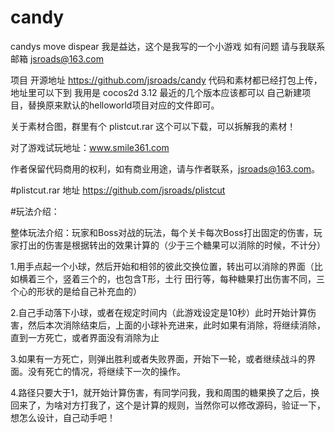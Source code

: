 # candy
candys  move  dispear
我是益达，这个是我写的一个小游戏
如有问题 请与我联系  邮箱 jsroads@163.com  



项目 开源地址 https://github.com/jsroads/candy
代码和素材都已经打包上传，地址里可以下到
我用是 cocos2d 3.12 最近的几个版本应该都可以
自己新建项目，替换原来默认的helloworld项目对应的文件即可。


关于素材合图，群里有个 plistcut.rar 这个可以下载，可以拆解我的素材！


对了游戏试玩地址：www.smile361.com

作者保留代码商用的权利，如有商业用途，请与作者联系，jsroads@163.com。


#plistcut.rar 
地址 https://github.com/jsroads/plistcut

#玩法介绍：

整体玩法介绍：玩家和Boss对战的玩法，每个关卡每次Boss打出固定的伤害，玩家打出的伤害是根据转出的效果计算的（少于三个糖果可以消除的时候，不计分）

1.用手点起一个小球，然后开始和相邻的彼此交换位置，转出可以消除的界面（比如横着三个，竖着三个的，也包含T形，土行 田行等，每种糖果打出伤害不同，三个心的形状的是给自己补充血的）

2.自己手动落下小球，或者在规定时间内（此游戏设定是10秒）此时开始计算伤害，然后本次消除结束后，上面的小球补充进来，此时如果有消除，将继续消除，直到一方死亡，或者界面没有消除为止

3.如果有一方死亡，则弹出胜利或者失败界面，开始下一轮，或者继续战斗的界面。没有死亡的情况，将继续下一次的操作。

4.路径只要大于1，就开始计算伤害，有同学问我，我和周围的糖果换了之后，换回来了，为啥对方打我了，这个是计算的规则，当然你可以修改源码，验证一下，想怎么设计，自己动手吧！


